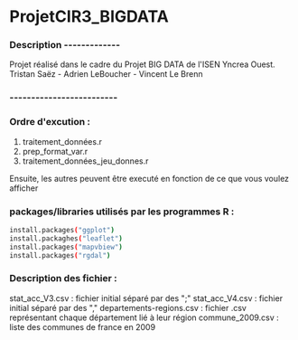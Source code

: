 # ProjetCIR3_BIGDATA

### Description -------------

Projet réalisé dans le cadre du Projet BIG DATA de l'ISEN Yncrea Ouest.
Tristan Saëz - Adrien LeBoucher - Vincent Le Brenn

### -------------------------

### Ordre d'excution :

1. traitement_données.r
2. prep_format_var.r
3. traitement_données_jeu_donnes.r

Ensuite, les autres peuvent être executé en fonction de ce que vous voulez afficher



### packages/libraries utilisés par les programmes R :

```bash
install.packages("ggplot")
install.packaghes("leaflet")
install.packages("mapvbiew")
install.packages("rgdal")
```

### Description des fichier :

stat_acc_V3.csv : fichier initial séparé par des ";"
stat_acc_V4.csv : fichier initial séparé par des ","
departements-regions.csv : fichier .csv représentant chaque département lié à leur région
commune_2009.csv : liste des communes de france en 2009
